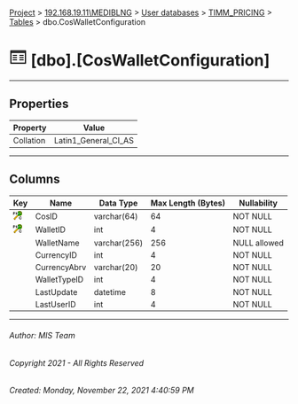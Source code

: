 #### 

[Project](../../../../index.md) > [192.168.19.11\\MEDIBLNG](../../../index.md) > [User databases](../../index.md) > [TIMM_PRICING](../index.md) > [Tables](Tables.md) > dbo.CosWalletConfiguration

# ![Tables](../../../../Images/Table32.png) [dbo].[CosWalletConfiguration]

---

## <a name="#properties"></a>Properties

| Property | Value |
|---|---|
| Collation | Latin1_General_CI_AS |


---

## <a name="#columns"></a>Columns

| Key | Name | Data Type | Max Length (Bytes) | Nullability |
|---|---|---|---|---|
| [![Cluster Primary Key PK_CosWalletConfiguration: CosID\WalletID](../../../../Images/pkcluster.png)](#indexes) | CosID | varchar(64) | 64 | NOT NULL |
| [![Cluster Primary Key PK_CosWalletConfiguration: CosID\WalletID](../../../../Images/pkcluster.png)](#indexes) | WalletID | int | 4 | NOT NULL |
|  | WalletName | varchar(256) | 256 | NULL allowed |
|  | CurrencyID | int | 4 | NOT NULL |
|  | CurrencyAbrv | varchar(20) | 20 | NOT NULL |
|  | WalletTypeID | int | 4 | NOT NULL |
|  | LastUpdate | datetime | 8 | NOT NULL |
|  | LastUserID | int | 4 | NOT NULL |


---

###### Author:  MIS Team

###### Copyright 2021 - All Rights Reserved

###### Created: Monday, November 22, 2021 4:40:59 PM

